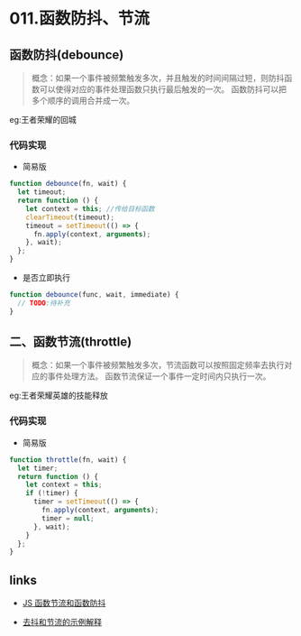 # 011.函数防抖、节流

## 函数防抖(debounce)

> 概念：如果一个事件被频繁触发多次，并且触发的时间间隔过短，则防抖函数可以使得对应的事件处理函数只执行最后触发的一次。 函数防抖可以把多个顺序的调用合并成一次。

eg:王者荣耀的回城

### 代码实现

- 简易版

```javascript
function debounce(fn, wait) {
  let timeout;
  return function () {
    let context = this; //传给目标函数
    clearTimeout(timeout);
    timeout = setTimeout(() => {
      fn.apply(context, arguments);
    }, wait);
  };
}
```

- 是否立即执行

```javascript
function debounce(func, wait, immediate) {
  // TODO:待补充
}
```

## 二、函数节流(throttle)

> 概念：如果一个事件被频繁触发多次，节流函数可以按照固定频率去执行对应的事件处理方法。 函数节流保证一个事件一定时间内只执行一次。

eg:王者荣耀英雄的技能释放

### 代码实现

- 简易版

```javascript
function throttle(fn, wait) {
  let timer;
  return function () {
    let context = this;
    if (!timer) {
      timer = setTimeout(() => {
        fn.apply(context, arguments);
        timer = null;
      }, wait);
    }
  };
}
```

## links

- [JS 函数节流和函数防抖](https://juejin.im/post/6844903728328212488)

- [去抖和节流的示例解释](https://css-tricks.com/debouncing-throttling-explained-examples/)
